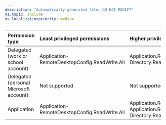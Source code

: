 ```yaml
---
description: "Automatically generated file. DO NOT MODIFY"
ms.topic: include
ms.localizationpriority: medium
---
```


|Permission type|Least privileged permissions|Higher privileged permissions|
|:---|:---|:---|
|Delegated (work or school account)|Application-RemoteDesktopConfig.ReadWrite.All|Application.ReadWrite.All, Directory.ReadWrite.All|
|Delegated (personal Microsoft account)|Not supported.|Not supported.|
|Application|Application-RemoteDesktopConfig.ReadWrite.All|Application.ReadWrite.All, Application.ReadWrite.OwnedBy, Directory.ReadWrite.All|

